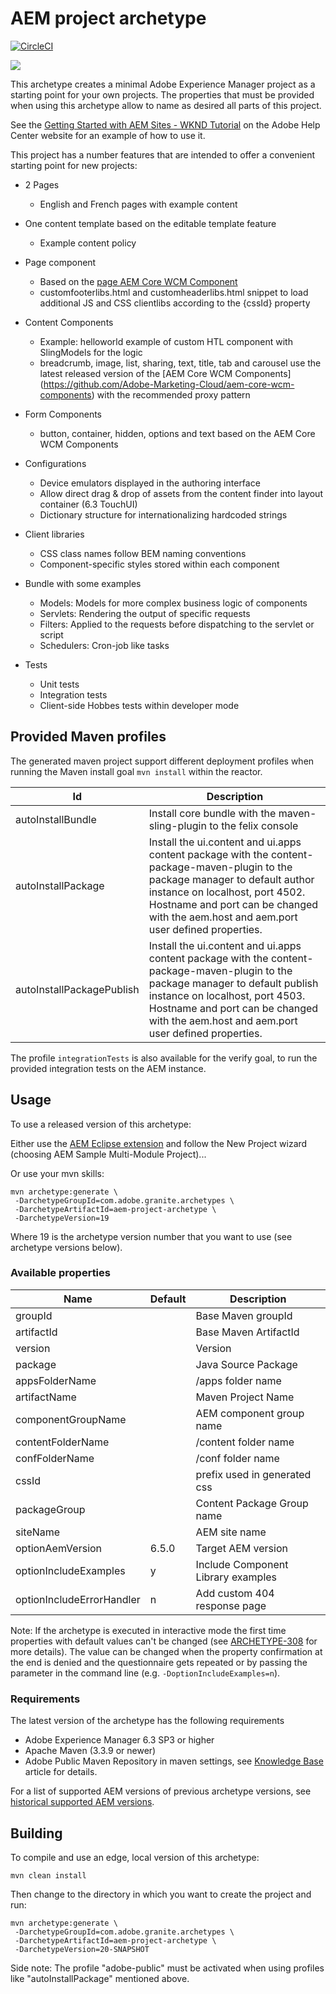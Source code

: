 # AEM project archetype

[![CircleCI](https://circleci.com/gh/adobe/aem-project-archetype.svg?style=svg)](https://circleci.com/gh/adobe/aem-project-archetype)

![](https://raw.githubusercontent.com/wiki/adobe-marketing-cloud/aem-project-archetype/screenshots/archetype.png)

This archetype creates a minimal Adobe Experience Manager project as a starting point for your own projects. The properties that must be provided when using this archetype allow to name as desired all parts of this project.

See the [Getting Started with AEM Sites - WKND Tutorial](https://docs.adobe.com/content/help/en/experience-manager-learn/getting-started-wknd-tutorial-develop/overview.html) on the Adobe Help Center website for an example of how to use it.

This project has a number features that are intended to offer a convenient starting point for new projects:

* 2 Pages
  * English and French pages with example content

* One content template based on the editable template feature
  * Example content policy

* Page component
  * Based on the [page AEM Core WCM Component](https://github.com/Adobe-Marketing-Cloud/aem-core-wcm-components/tree/master/content/src/content/jcr_root/apps/core/wcm/components/page/v1/page)
  * customfooterlibs.html and customheaderlibs.html snippet to load additional JS and CSS clientlibs according to the {cssId} property
* Content Components
  * Example: helloworld example of custom HTL component with SlingModels for the logic
  * breadcrumb, image, list, sharing, text, title, tab and carousel use the latest released version of the [AEM Core WCM Components]
  (https://github.com/Adobe-Marketing-Cloud/aem-core-wcm-components) with the recommended proxy pattern 
* Form Components
  * button, container, hidden, options and text based on the AEM Core WCM Components

* Configurations
  * Device emulators displayed in the authoring interface
  * Allow direct drag & drop of assets from the content finder into layout container (6.3 TouchUI)
  * Dictionary structure for internationalizing hardcoded strings
* Client libraries
  * CSS class names follow BEM naming conventions
  * Component-specific styles stored within each component
* Bundle with some examples
  * Models: Models for more complex business logic of components
  * Servlets: Rendering the output of specific requests
  * Filters: Applied to the requests before dispatching to the servlet or script
  * Schedulers: Cron-job like tasks
* Tests
  * Unit tests
  * Integration tests
  * Client-side Hobbes tests within developer mode
  
  
## Provided Maven profiles
The generated maven project support different deployment profiles when running the Maven install goal `mvn install` within the reactor.

Id                        | Description
--------------------------|------------------------------
autoInstallBundle         | Install core bundle with the maven-sling-plugin to the felix console
autoInstallPackage        | Install the ui.content and ui.apps content package with the content-package-maven-plugin to the package manager to default author instance on localhost, port 4502. Hostname and port can be changed with the aem.host and aem.port user defined properties. 
autoInstallPackagePublish | Install the ui.content and ui.apps content package with the content-package-maven-plugin to the package manager to default publish instance on localhost, port 4503. Hostname and port can be changed with the aem.host and aem.port user defined properties.

The profile `integrationTests` is also available for the verify goal, to run the provided integration tests on the AEM instance.  

## Usage

To use a released version of this archetype:

Either use the [AEM Eclipse extension](https://docs.adobe.com/docs/en/dev-tools/aem-eclipse.html) and follow the New Project wizard (choosing AEM Sample Multi-Module Project)...

Or use your mvn skills:

    mvn archetype:generate \
     -DarchetypeGroupId=com.adobe.granite.archetypes \
     -DarchetypeArtifactId=aem-project-archetype \
     -DarchetypeVersion=19

Where 19 is the archetype version number that you want to use (see archetype versions below).

### Available properties

Name                      | Default | Description
--------------------------|---------|--------------------
groupId                   |         | Base Maven groupId
artifactId                |         | Base Maven ArtifactId
version                   |         | Version
package                   |         | Java Source Package
appsFolderName            |         | /apps folder name
artifactName              |         | Maven Project Name
componentGroupName        |         | AEM component group name
contentFolderName         |         | /content folder name
confFolderName            |         | /conf folder name
cssId                     |         | prefix used in generated css
packageGroup              |         | Content Package Group name
siteName                  |         | AEM site name
optionAemVersion          |  6.5.0  | Target AEM version
optionIncludeExamples     |    y    | Include Component Library examples
optionIncludeErrorHandler |    n    | Add custom 404 response page

Note: If the archetype is executed in interactive mode the first time properties with default  values can't be changed (see 
[ARCHETYPE-308](https://issues.apache.org/jira/browse/ARCHETYPE-308) for more details). The value can be  changed when the property 
confirmation at the end is denied and the questionnaire gets repeated or by passing the parameter in the command line (e.g. 
`-DoptionIncludeExamples=n`).

### Requirements

The latest version of the archetype has the following requirements

* Adobe Experience Manager 6.3 SP3 or higher
* Apache Maven (3.3.9 or newer)
* Adobe Public Maven Repository in maven settings, see [Knowledge Base](https://helpx.adobe.com/experience-manager/kb/SetUpTheAdobeMavenRepository.html) article for details.

For a list of supported AEM versions of previous archetype versions, see [historical supported AEM versions](VERSIONS.md).

## Building

To compile and use an edge, local version of this archetype:

    mvn clean install


Then change to the directory in which you want to create the project and run:

    mvn archetype:generate \
     -DarchetypeGroupId=com.adobe.granite.archetypes \
     -DarchetypeArtifactId=aem-project-archetype \
     -DarchetypeVersion=20-SNAPSHOT
     
     
Side note: The profile "adobe-public" must be activated when using profiles like "autoInstallPackage" mentioned above.

